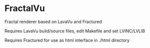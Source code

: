 # FractalVu #

Fractal renderer based on LavaVu and Fractured

Requires LavaVu build/source files, edit Makefile and set LVINC/LVLIB

Requires Fractured for use as html interface in ./html directory

